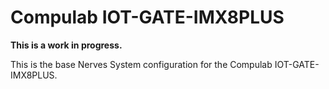 # Compulab IOT-GATE-IMX8PLUS

**This is a work in progress.**

This is the base Nerves System configuration for the Compulab IOT-GATE-IMX8PLUS.
